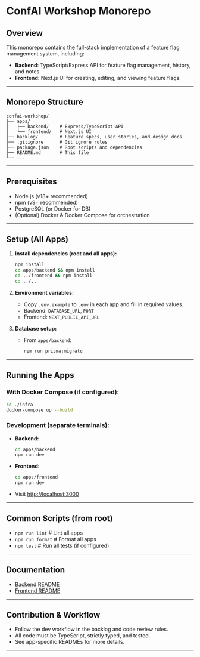 # ConfAI Workshop Monorepo

## Overview

This monorepo contains the full-stack implementation of a feature flag management system, including:

- **Backend**: TypeScript/Express API for feature flag management, history, and notes.
- **Frontend**: Next.js UI for creating, editing, and viewing feature flags.

---

## Monorepo Structure

```
confai-workshop/
├── apps/
│   ├── backend/    # Express/TypeScript API
│   └── frontend/   # Next.js UI
├── backlog/        # Feature specs, user stories, and design docs
├── .gitignore      # Git ignore rules
├── package.json    # Root scripts and dependencies
├── README.md       # This file
└── ...
```

---

## Prerequisites

- Node.js (v18+ recommended)
- npm (v9+ recommended)
- PostgreSQL (or Docker for DB)
- (Optional) Docker & Docker Compose for orchestration

---

## Setup (All Apps)

1. **Install dependencies (root and all apps):**

   ```bash
   npm install
   cd apps/backend && npm install
   cd ../frontend && npm install
   cd ../..
   ```

2. **Environment variables:**

   - Copy `.env.example` to `.env` in each app and fill in required values.
   - Backend: `DATABASE_URL`, `PORT`
   - Frontend: `NEXT_PUBLIC_API_URL`

3. **Database setup:**
   - From `apps/backend`:
     ```bash
     npm run prisma:migrate
     ```

---

## Running the Apps

### **With Docker Compose (if configured):**

```bash
cd ./infra
docker-compose up --build
```

### **Development (separate terminals):**

- **Backend:**
  ```bash
  cd apps/backend
  npm run dev
  ```
- **Frontend:**
  ```bash
  cd apps/frontend
  npm run dev
  ```
- Visit [http://localhost:3000](http://localhost:3000)

---

## Common Scripts (from root)

- `npm run lint`      # Lint all apps
- `npm run format`    # Format all apps
- `npm test`          # Run all tests (if configured)

---

## Documentation

- [Backend README](./apps/backend/README.md)
- [Frontend README](./apps/frontend/README.md)

---

## Contribution & Workflow

- Follow the dev workflow in the backlog and code review rules.
- All code must be TypeScript, strictly typed, and tested.
- See app-specific READMEs for more details.

---
